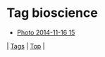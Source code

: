 <!--
title: Tag bioscience
date: 2020-06-28T15:00:41.009Z
tags:
-->
# Tag bioscience

 * [Photo 2014-11-16 15](102786671272.md)

| [Tags](tags.md) | [Top](index.md) |
